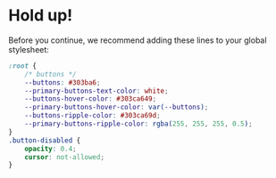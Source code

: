 # Hold up!

Before you continue, we recommend adding these lines to your global stylesheet:

```css
:root {
	/* buttons */
	--buttons: #303ba6;
	--primary-buttons-text-color: white;
	--buttons-hover-color: #303ca649;
	--primary-buttons-hover-color: var(--buttons);
	--buttons-ripple-color: #303ca69d;
	--primary-buttons-ripple-color: rgba(255, 255, 255, 0.5);
}
.button-disabled {
	opacity: 0.4;
	cursor: not-allowed;
}
```
